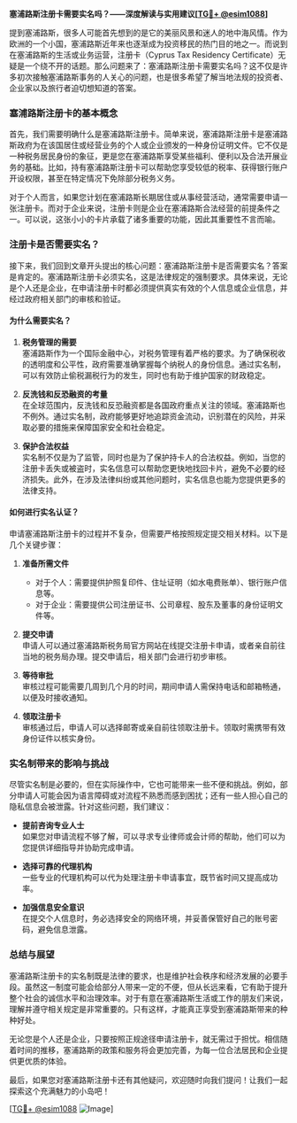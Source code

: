 **塞浦路斯注册卡需要实名吗？——深度解读与实用建议[[TG💪+ @esim1088](https://t.me/s/esim1088)]**

提到塞浦路斯，很多人可能首先想到的是它的美丽风景和迷人的地中海风情。作为欧洲的一个小国，塞浦路斯近年来也逐渐成为投资移民的热门目的地之一。而说到在塞浦路斯的生活或业务运营，注册卡（Cyprus Tax Residency Certificate）无疑是一个绕不开的话题。那么问题来了：塞浦路斯注册卡需要实名吗？这不仅是许多初次接触塞浦路斯事务的人关心的问题，也是很多希望了解当地法规的投资者、企业家以及旅行者迫切想知道的答案。

### 塞浦路斯注册卡的基本概念

首先，我们需要明确什么是塞浦路斯注册卡。简单来说，塞浦路斯注册卡是塞浦路斯政府为在该国居住或经营业务的个人或企业颁发的一种身份证明文件。它不仅是一种税务居民身份的象征，更是您在塞浦路斯享受某些福利、便利以及合法开展业务的基础。比如，持有塞浦路斯注册卡可以帮助您享受较低的税率、获得银行账户开设权限，甚至在特定情况下免除部分税务义务。

对于个人而言，如果您计划在塞浦路斯长期居住或从事经营活动，通常需要申请一张注册卡。而对于企业来说，注册卡则是企业在塞浦路斯合法经营的前提条件之一。可以说，这张小小的卡片承载了诸多重要的功能，因此其重要性不言而喻。

### 注册卡是否需要实名？

接下来，我们回到文章开头提出的核心问题：塞浦路斯注册卡是否需要实名？答案是肯定的。塞浦路斯注册卡必须实名，这是法律规定的强制要求。具体来说，无论是个人还是企业，在申请注册卡时都必须提供真实有效的个人信息或企业信息，并经过政府相关部门的审核和验证。

#### 为什么需要实名？

1. **税务管理的需要**  
   塞浦路斯作为一个国际金融中心，对税务管理有着严格的要求。为了确保税收的透明度和公平性，政府需要准确掌握每个纳税人的身份信息。通过实名制，可以有效防止偷税漏税行为的发生，同时也有助于维护国家的财政稳定。

2. **反洗钱和反恐融资的考量**  
   在全球范围内，反洗钱和反恐融资都是各国政府重点关注的领域。塞浦路斯也不例外。通过实名制，政府能够更好地追踪资金流动，识别潜在的风险，并采取必要的措施来保障国家安全和社会稳定。

3. **保护合法权益**  
   实名制不仅是为了监管，同时也是为了保护持卡人的合法权益。例如，当您的注册卡丢失或被盗时，实名信息可以帮助您更快地找回卡片，避免不必要的经济损失。此外，在涉及法律纠纷或其他问题时，实名信息也能为您提供更多的法律支持。

#### 如何进行实名认证？

申请塞浦路斯注册卡的过程并不复杂，但需要严格按照规定提交相关材料。以下是几个关键步骤：

1. **准备所需文件**  
   - 对于个人：需要提供护照复印件、住址证明（如水电费账单）、银行账户信息等。
   - 对于企业：需要提供公司注册证书、公司章程、股东及董事的身份证明文件等。

2. **提交申请**  
   申请人可以通过塞浦路斯税务局官方网站在线提交注册卡申请，或者亲自前往当地的税务局办理。提交申请后，相关部门会进行初步审核。

3. **等待审批**  
   审核过程可能需要几周到几个月的时间，期间申请人需保持电话和邮箱畅通，以便及时接收通知。

4. **领取注册卡**  
   审核通过后，申请人可以选择邮寄或亲自前往领取注册卡。领取时需携带有效身份证件以核实身份。

### 实名制带来的影响与挑战

尽管实名制是必要的，但在实际操作中，它也可能带来一些不便和挑战。例如，部分申请人可能会因为语言障碍或对流程不熟悉而感到困扰；还有一些人担心自己的隐私信息会被泄露。针对这些问题，我们建议：

- **提前咨询专业人士**  
  如果您对申请流程不够了解，可以寻求专业律师或会计师的帮助，他们可以为您提供详细指导并协助完成申请。

- **选择可靠的代理机构**  
  一些专业的代理机构可以代为处理注册卡申请事宜，既节省时间又提高成功率。

- **加强信息安全意识**  
  在提交个人信息时，务必选择安全的网络环境，并妥善保管好自己的账号密码，避免信息泄露。

### 总结与展望

塞浦路斯注册卡的实名制既是法律的要求，也是维护社会秩序和经济发展的必要手段。虽然这一制度可能会给部分人带来一定的不便，但从长远来看，它有助于提升整个社会的诚信水平和治理效率。对于有意在塞浦路斯生活或工作的朋友们来说，理解并遵守相关规定是非常重要的。只有这样，才能真正享受到塞浦路斯带来的种种好处。

无论您是个人还是企业，只要按照正规途径申请注册卡，就无需过于担忧。相信随着时间的推移，塞浦路斯的政策和服务将会更加完善，为每一位合法居民和企业提供更优质的体验。

最后，如果您对塞浦路斯注册卡还有其他疑问，欢迎随时向我们提问！让我们一起探索这个充满魅力的小岛吧！

[[TG💪+ @esim1088](https://t.me/s/esim1088) ![Image](https://i.postimg.cc/4NQfJmqS/Snipaste-2025-05-13-00-14-12.png)]